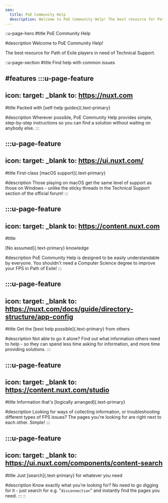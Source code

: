 ```yaml
---
seo:
  title: PoE Community Help
  description: Welcome to PoE Community Help! The best resource for Path of Exile players in need of Technical Support.
---
```


::u-page-hero
#title
PoE Community Help

#description
Welcome to PoE Community Help!

The best resource for Path of Exile players in need of Technical Support.

::u-page-section
#title
Find help with common issues

#features
  :::u-page-feature
  ---
  icon:
  target: _blank
  to: https://nuxt.com
  ---
  #title
  Packed with [self-help guides]{.text-primary}
  
  #description
  Wherever possible, PoE Community Help provides simple, step-by-step instructions so you can find a solution without waiting on anybody else.
  :::

  :::u-page-feature
  ---
  icon:
  target: _blank
  to: https://ui.nuxt.com/
  ---
  #title
  First-class [macOS support]{.text-primary}
  
  #description
  Those playing on macOS get the same level of support as those on Windows - unlike the sticky threads in the Technical Support section of the official forum!
  :::

  :::u-page-feature
  ---
  icon:
  target: _blank
  to: https://content.nuxt.com
  ---
  #title
  
  [No assumed]{.text-primary} knowledge
  
  #description
  PoE Community Help is designed to be easily understandable by everyone. You shouldn't need a Computer Science degree to improve your FPS in Path of Exile!
  :::

  :::u-page-feature
  ---
  icon:
  target: _blank
  to: https://nuxt.com/docs/guide/directory-structure/app-config
  ---
  #title
  Get the [best help possible]{.text-primary} from others
  
  #description
  Not able to go it alone? Find out what information others need to help - so they can spend less time asking for information, and more time providing solutions.
  :::

  :::u-page-feature
  ---
  icon:
  target: _blank
  to: https://content.nuxt.com/studio
  ---
  #title
  Information that's [logically arranged]{.text-primary}
  
  #description
  Looking for ways of collecting information, or troubleshooting different types of FPS issues? The pages you're looking for are right next to each other. Simple!
  :::

  :::u-page-feature
  ---
  icon:
  target: _blank
  to: https://ui.nuxt.com/components/content-search
  ---
  #title
  Just [search]{.text-primary} for whatever you need
  
  #description
  Know exactly what you're looking for? No need to go digging for it - just search for e.g. "`disconnection`" and instantly find the pages you need.
  :::
::
